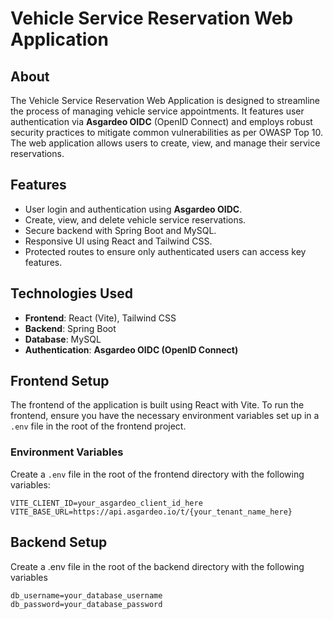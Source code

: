 # Vehicle Service Reservation Web Application

## About

The Vehicle Service Reservation Web Application is designed to streamline the process of managing vehicle service appointments. It features user authentication via **Asgardeo OIDC** (OpenID Connect) and employs robust security practices to mitigate common vulnerabilities as per OWASP Top 10. The web application allows users to create, view, and manage their service reservations.

## Features

- User login and authentication using **Asgardeo OIDC**.
- Create, view, and delete vehicle service reservations.
- Secure backend with Spring Boot and MySQL.
- Responsive UI using React and Tailwind CSS.
- Protected routes to ensure only authenticated users can access key features.

## Technologies Used

- **Frontend**: React (Vite), Tailwind CSS
- **Backend**: Spring Boot
- **Database**: MySQL
- **Authentication**: **Asgardeo OIDC (OpenID Connect)**

## Frontend Setup

The frontend of the application is built using React with Vite. To run the frontend, ensure you have the necessary environment variables set up in a `.env` file in the root of the frontend project.

### Environment Variables

Create a `.env` file in the root of the frontend directory with the following variables:

```env
VITE_CLIENT_ID=your_asgardeo_client_id_here
VITE_BASE_URL=https://api.asgardeo.io/t/{your_tenant_name_here}
```

## Backend Setup

Create a .env file in the root of the backend directory with the following variables

```env
db_username=your_database_username
db_password=your_database_password
```
